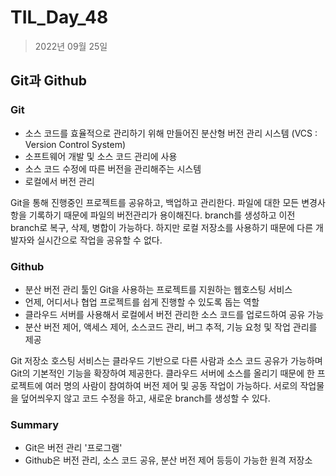 # TIL_Day_48

> 2022년 09월 25일

## Git과 Github

### Git

- 소스 코드를 효율적으로 관리하기 위해 만들어진 분산형 버전 관리 시스템 (VCS : Version Control System)
- 소프트웨어 개발 및 소스 코드 관리에 사용
- 소스 코드 수정에 따른 버전을 관리해주는 시스템
- 로컬에서 버전 관리

Git을 통해 진행중인 프로젝트를 공유하고, 백업하고 관리한다. 
파일에 대한 모든 변경사항을 기록하기 때문에 파일의 버전관리가 용이해진다.
branch를 생성하고 이전 branch로 복구, 삭제, 병합이 가능하다.
하지만 로컬 저장소를 사용하기 때문에 다른 개발자와 실시간으로 작업을 공유할 수 없다.

### Github

- 분산 버전 관리 툴인 Git을 사용하는 프로젝트를 지원하는 웹호스팅 서비스
- 언제, 어디서나 협업 프로젝트를 쉽게 진행할 수 있도록 돕는 역할
- 클라우드 서버를 사용해서 로컬에서 버전 관리한 소스 코드를 업로드하여 공유 가능
- 분산 버전 제어, 액세스 제어, 소스코드 관리, 버그 추적, 기능 요청 및 작업 관리를 제공

Git 저장소 호스팅 서비스는 클라우드 기반으로 다른 사람과 소스 코드 공유가 가능하며 Git의 기본적인 기능을 확장하여 제공한다.
클라우드 서버에 소스를 올리기 때문에 한 프로젝트에 여러 명의 사람이 참여하여 버전 제어 및 공동 작업이 가능하다.
서로의 작업물을 덮어씌우지 않고 코드 수정을 하고, 새로운 branch를 생성할 수 있다.

### Summary

- Git은 버전 관리 '프로그램'
- Github은 버전 관리, 소스 코드 공유, 분산 버전 제어 등등이 가능한 원격 저장소